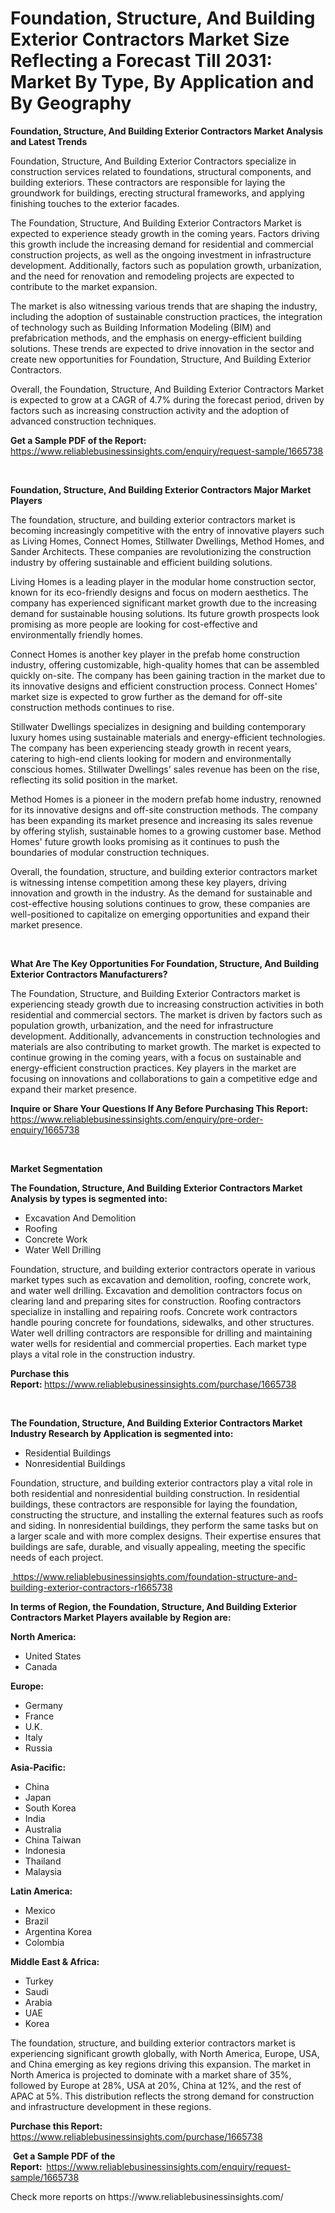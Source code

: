 <p><h1>Foundation, Structure, And Building Exterior Contractors Market Size Reflecting a Forecast Till 2031: Market By Type, By Application and By Geography</h1></p><p><strong>Foundation, Structure, And Building Exterior Contractors Market Analysis and Latest Trends</strong></p>
<p><p>Foundation, Structure, And Building Exterior Contractors specialize in construction services related to foundations, structural components, and building exteriors. These contractors are responsible for laying the groundwork for buildings, erecting structural frameworks, and applying finishing touches to the exterior facades.</p><p>The Foundation, Structure, And Building Exterior Contractors Market is expected to experience steady growth in the coming years. Factors driving this growth include the increasing demand for residential and commercial construction projects, as well as the ongoing investment in infrastructure development. Additionally, factors such as population growth, urbanization, and the need for renovation and remodeling projects are expected to contribute to the market expansion.</p><p>The market is also witnessing various trends that are shaping the industry, including the adoption of sustainable construction practices, the integration of technology such as Building Information Modeling (BIM) and prefabrication methods, and the emphasis on energy-efficient building solutions. These trends are expected to drive innovation in the sector and create new opportunities for Foundation, Structure, And Building Exterior Contractors.</p><p>Overall, the Foundation, Structure, And Building Exterior Contractors Market is expected to grow at a CAGR of 4.7% during the forecast period, driven by factors such as increasing construction activity and the adoption of advanced construction techniques.</p></p>
<p><strong>Get a Sample PDF of the Report:&nbsp;</strong> <a href="https://www.reliablebusinessinsights.com/enquiry/request-sample/1665738">https://www.reliablebusinessinsights.com/enquiry/request-sample/1665738</a></p>
<p>&nbsp;</p>
<p><strong>Foundation, Structure, And Building Exterior Contractors Major Market Players</strong></p>
<p><p>The foundation, structure, and building exterior contractors market is becoming increasingly competitive with the entry of innovative players such as Living Homes, Connect Homes, Stillwater Dwellings, Method Homes, and Sander Architects. These companies are revolutionizing the construction industry by offering sustainable and efficient building solutions.</p><p>Living Homes is a leading player in the modular home construction sector, known for its eco-friendly designs and focus on modern aesthetics. The company has experienced significant market growth due to the increasing demand for sustainable housing solutions. Its future growth prospects look promising as more people are looking for cost-effective and environmentally friendly homes.</p><p>Connect Homes is another key player in the prefab home construction industry, offering customizable, high-quality homes that can be assembled quickly on-site. The company has been gaining traction in the market due to its innovative designs and efficient construction process. Connect Homes' market size is expected to grow further as the demand for off-site construction methods continues to rise.</p><p>Stillwater Dwellings specializes in designing and building contemporary luxury homes using sustainable materials and energy-efficient technologies. The company has been experiencing steady growth in recent years, catering to high-end clients looking for modern and environmentally conscious homes. Stillwater Dwellings' sales revenue has been on the rise, reflecting its solid position in the market.</p><p>Method Homes is a pioneer in the modern prefab home industry, renowned for its innovative designs and off-site construction methods. The company has been expanding its market presence and increasing its sales revenue by offering stylish, sustainable homes to a growing customer base. Method Homes' future growth looks promising as it continues to push the boundaries of modular construction techniques.</p><p>Overall, the foundation, structure, and building exterior contractors market is witnessing intense competition among these key players, driving innovation and growth in the industry. As the demand for sustainable and cost-effective housing solutions continues to grow, these companies are well-positioned to capitalize on emerging opportunities and expand their market presence.</p></p>
<p>&nbsp;</p>
<p><strong>What Are The Key Opportunities For Foundation, Structure, And Building Exterior Contractors Manufacturers?</strong></p>
<p><p>The Foundation, Structure, and Building Exterior Contractors market is experiencing steady growth due to increasing construction activities in both residential and commercial sectors. The market is driven by factors such as population growth, urbanization, and the need for infrastructure development. Additionally, advancements in construction technologies and materials are also contributing to market growth. The market is expected to continue growing in the coming years, with a focus on sustainable and energy-efficient construction practices. Key players in the market are focusing on innovations and collaborations to gain a competitive edge and expand their market presence.</p></p>
<p><strong>Inquire or Share Your Questions If Any Before Purchasing This Report:</strong> <a href="https://www.reliablebusinessinsights.com/enquiry/pre-order-enquiry/1665738">https://www.reliablebusinessinsights.com/enquiry/pre-order-enquiry/1665738</a></p>
<p>&nbsp;</p>
<p><strong>Market Segmentation</strong></p>
<p><strong>The Foundation, Structure, And Building Exterior Contractors Market Analysis by types is segmented into:</strong></p>
<p><ul><li>Excavation And Demolition</li><li>Roofing</li><li>Concrete Work</li><li>Water Well Drilling</li></ul></p>
<p><p>Foundation, structure, and building exterior contractors operate in various market types such as excavation and demolition, roofing, concrete work, and water well drilling. Excavation and demolition contractors focus on clearing land and preparing sites for construction. Roofing contractors specialize in installing and repairing roofs. Concrete work contractors handle pouring concrete for foundations, sidewalks, and other structures. Water well drilling contractors are responsible for drilling and maintaining water wells for residential and commercial properties. Each market type plays a vital role in the construction industry.</p></p>
<p><strong>Purchase this Report:&nbsp;</strong><a href="https://www.reliablebusinessinsights.com/purchase/1665738">https://www.reliablebusinessinsights.com/purchase/1665738</a></p>
<p>&nbsp;</p>
<p><strong>The Foundation, Structure, And Building Exterior Contractors Market Industry Research by Application is segmented into:</strong></p>
<p><ul><li>Residential Buildings</li><li>Nonresidential Buildings</li></ul></p>
<p><p>Foundation, structure, and building exterior contractors play a vital role in both residential and nonresidential building construction. In residential buildings, these contractors are responsible for laying the foundation, constructing the structure, and installing the external features such as roofs and siding. In nonresidential buildings, they perform the same tasks but on a larger scale and with more complex designs. Their expertise ensures that buildings are safe, durable, and visually appealing, meeting the specific needs of each project.</p></p>
<p><a href="https://www.reliablebusinessinsights.com/foundation-structure-and-building-exterior-contractors-r1665738">&nbsp;https://www.reliablebusinessinsights.com/foundation-structure-and-building-exterior-contractors-r1665738</a></p>
<p><strong>In terms of Region, the Foundation, Structure, And Building Exterior Contractors Market Players available by Region are:</strong></p>
<p>
    <p> <strong> North America: </strong>
        <ul>
            <li>United States</li>
            <li>Canada</li>
        </ul>
        </p> 
    <p> <strong> Europe: </strong>
        <ul>
            <li>Germany</li>
            <li>France</li>
            <li>U.K.</li>
            <li>Italy</li>
            <li>Russia</li>
        </ul>
        </p> 
    <p> <strong> Asia-Pacific: </strong>
        <ul>
            <li>China</li>
            <li>Japan</li>
            <li>South Korea</li>
            <li>India</li>
            <li>Australia</li>
            <li>China Taiwan</li>
            <li>Indonesia</li>
            <li>Thailand</li>
            <li>Malaysia</li>
        </ul>
        </p> 
    <p> <strong> Latin America: </strong>
        <ul>
            <li>Mexico</li>
            <li>Brazil</li>
            <li>Argentina Korea</li>
            <li>Colombia</li>
        </ul>
        </p> 
    <p> <strong> Middle East & Africa: </strong>
        <ul>
            <li>Turkey</li>
            <li>Saudi</li>
            <li>Arabia</li>
            <li>UAE</li>
            <li>Korea</li>
        </ul>
    </p>
    </p>
<p><p>The foundation, structure, and building exterior contractors market is experiencing significant growth globally, with North America, Europe, USA, and China emerging as key regions driving this expansion. The market in North America is projected to dominate with a market share of 35%, followed by Europe at 28%, USA at 20%, China at 12%, and the rest of APAC at 5%. This distribution reflects the strong demand for construction and infrastructure development in these regions.</p></p>
<p><strong>Purchase this Report: </strong><a href="https://www.reliablebusinessinsights.com/purchase/1665738">https://www.reliablebusinessinsights.com/purchase/1665738</a></p>
<p>&nbsp;<strong>Get a Sample PDF of the Report:&nbsp;&nbsp;</strong><a href="https://www.reliablebusinessinsights.com/enquiry/request-sample/1665738">https://www.reliablebusinessinsights.com/enquiry/request-sample/1665738</a></p>
<p><strong></strong></p>
<p>Check more reports on https://www.reliablebusinessinsights.com/</p>